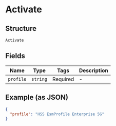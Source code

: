
# Activate

## Structure

`Activate`

## Fields

| Name | Type | Tags | Description |
|  --- | --- | --- | --- |
| `profile` | `string` | Required | - |

## Example (as JSON)

```json
{
  "profile": "HSS EsmProfile Enterprise 5G"
}
```

